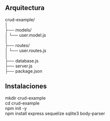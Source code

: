 ## Arquitectura

crud-example/  
│  
├── models/  
│ └── user.model.js  
│  
├── routes/  
│ └── user.routes.js  
│  
├── database.js  
├── server.js  
├── package.json  


## Instalaciones

mkdir crud-example  
cd crud-example  
npm init -y   
npm install express sequelize sqlite3 body-parser  
